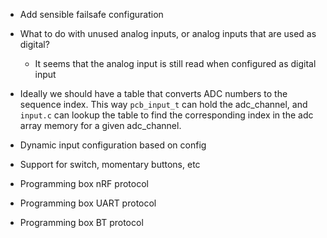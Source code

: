 * Add sensible failsafe configuration

* What to do with unused analog inputs, or analog inputs that are used as digital?
    * It seems that the analog input is still read when configured as digital input

* Ideally we should have a table that converts ADC numbers to the
  sequence index. This way `pcb_input_t` can hold the adc_channel, and `input.c`
  can lookup the table to find the corresponding index in the adc array memory
  for a given adc_channel.

* Dynamic input configuration based on config

* Support for switch, momentary buttons, etc

* Programming box nRF protocol
* Programming box UART protocol
* Programming box BT protocol
